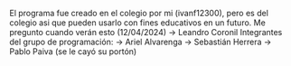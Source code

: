El programa fue creado en el colegio por mi (ivanf12300), pero es del colegio asi que pueden usarlo con fines educativos en un futuro.
Me pregunto cuando verán esto (12/04/2024) -> Leandro Coronil
Integrantes del grupo de programación:
-> Ariel Alvarenga
-> Sebastián Herrera
-> Pablo Paiva (se le cayó su portón)